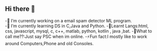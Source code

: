 ## Hi there 👋

-🔭 I’m currently working on a email spam detector ML program.  
-🌱 I’m currently learning DS in C,Java and Python.
-📖Learnt Langs:html, css, javascript, mysql, c, c++, matlab, python, kotlin , java ,bat.
-🧑What to call me??:Just say PSC when im online.
-⚡Fun fact:I mostly like to work around Computers,Phone and old Consoles.

